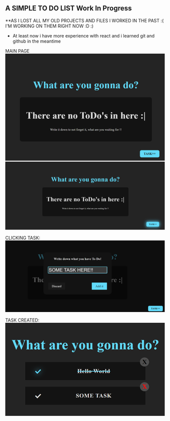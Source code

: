 ## A SIMPLE TO DO LIST Work In Progress

**AS I LOST ALL MY OLD PROJECTS AND FILES I WORKED IN THE PAST :( I'M WORKING ON THEM RIGHT NOW :D :)

* At least now i have more experience with react and i learned git and github in the meantime

MAIN PAGE
![MAIN_PAGE](repo/main.png)
![MAIN_PAGE2](repo/mainv2.png)

CLICKING TASK:
![createTask](repo/add_task.png)

TASK CREATED: 
![Task](repo/task.png)
